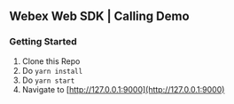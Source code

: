 ## Webex Web SDK | Calling Demo

### Getting Started

1. Clone this Repo
2. Do `yarn install`
3. Do `yarn start`
4. Navigate to [http://127.0.0.1:9000](http://127.0.0.1:9000)
